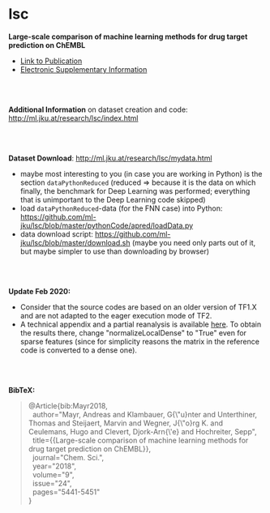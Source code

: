 # lsc
**Large-scale comparison of machine learning methods for drug target prediction on ChEMBL**
* [Link to Publication](https://pubs.rsc.org/en/content/articlelanding/2018/sc/c8sc00148k#!divAbstract)
* [Electronic Supplementary Information](http://www.rsc.org/suppdata/c8/sc/c8sc00148k/c8sc00148k1.pdf)

<br>
<br>

**Additional Information** on dataset creation and code: http://ml.jku.at/research/lsc/index.html

<br>
<br>

**Dataset Download**: http://ml.jku.at/research/lsc/mydata.html
* maybe most interesting to you (in case you are working in Python) is the section `dataPythonReduced` (reduced <span>&#8658;</span> because it is the data on which finally, the benchmark for Deep Learning was performed; everything that is unimportant to the Deep Learning code skipped)
* load `dataPythonReduced`-data (for the FNN case) into Python: https://github.com/ml-jku/lsc/blob/master/pythonCode/apred/loadData.py
* data download script: https://github.com/ml-jku/lsc/blob/master/download.sh (maybe you need only parts out of it, but maybe simpler to use than downloading by browser)
<br>
<br>

**Update Feb 2020:**
* Consider that the source codes are based on an older version of TF1.X and are not adapted to the eager execution mode of TF2.
* A technical appendix and a partial reanalysis is available [here](http://www.bioinf.jku.at/research/lsc/report.pdf). To obtain the results there, change "normalizeLocalDense" to "True" even for sparse features (since for simplicity reasons the matrix in the reference code is converted to a dense one).
<br>
<br>

**BibTeX:**

>@Article{bib:Mayr2018,\
>&nbsp;&nbsp;author="Mayr, Andreas and Klambauer, G{\\"u}nter and Unterthiner, Thomas and Steijaert, Marvin and Wegner, J{\\"o}rg K. and Ceulemans, Hugo and Clevert, Djork-Arn{\\'e} and Hochreiter, Sepp",\
>&nbsp;&nbsp;title={{Large-scale comparison of machine learning methods for drug target prediction on ChEMBL}},\
>&nbsp;&nbsp;journal="Chem. Sci.",\
>&nbsp;&nbsp;year="2018",\
>&nbsp;&nbsp;volume="9",\
>&nbsp;&nbsp;issue="24",\
>&nbsp;&nbsp;pages="5441-5451"\
>} 
